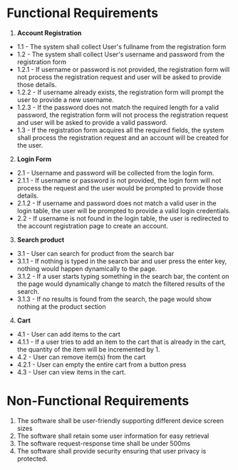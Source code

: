 # Functional Requirements
1. **Account Registration**
* 1.1 - The system shall collect User's fullname from the registration form
* 1.2 - The system shall collect User's username and password from the registration form
* 1.2.1 - If username or password is not provided, the registration form will not process the registration request and user will be asked to provide those details.
* 1.2.2 - If username already exists, the registration form will prompt the user to provide a new username.
* 1.2.3 - If the password does not match the required length for a valid password, the registration form will not process the registration request and user will be asked to provide a valid password.
* 1.3 - If the registration form acquires all the required fields, the system shall process the registration request and an account will be created for the user.

2. **Login Form**
* 2.1 - Username and password will be collected from the login form.
* 2.1.1 - If username or password is not provided, the login form will not process the request and the user would be prompted to provide those details.
* 2.1.2 - If username and password does not match a valid user in the login table, the user will be prompted to provide a valid login credentials.
* 2.2 - If username is not found in the login table, the user is redirected to the account registration page to create an account.

3. **Search product**
* 3.1 - User can search for product from the search bar
* 3.1.1 - If nothing is typed in the search bar and user press the enter key, nothing would happen dynamically to the page.
* 3.1.2 - If a user starts typing something in the search bar, the content on the page would  dynamically change to match the filtered results of the search.
* 3.1.3 - If no results is found from the search, the page would show nothing at the product section

4. **Cart**
* 4.1 - User can add items to the cart
* 4.1.1 - If a user tries to add an item to the cart that is already in the cart, the quantity of the item will be incremented by 1.
* 4.2 - User can remove item(s) from the cart
* 4.2.1 - User can empty the entire cart from a button press
* 4.3 - User can view items in the cart.

# Non-Functional Requirements
1. The software shall be user-friendly supporting different device screen sizes
2. The software shall retain some user information for easy retrieval
3. The software request-response time shall be under 500ms
4. The software shall provide security ensuring that user privacy is protected.